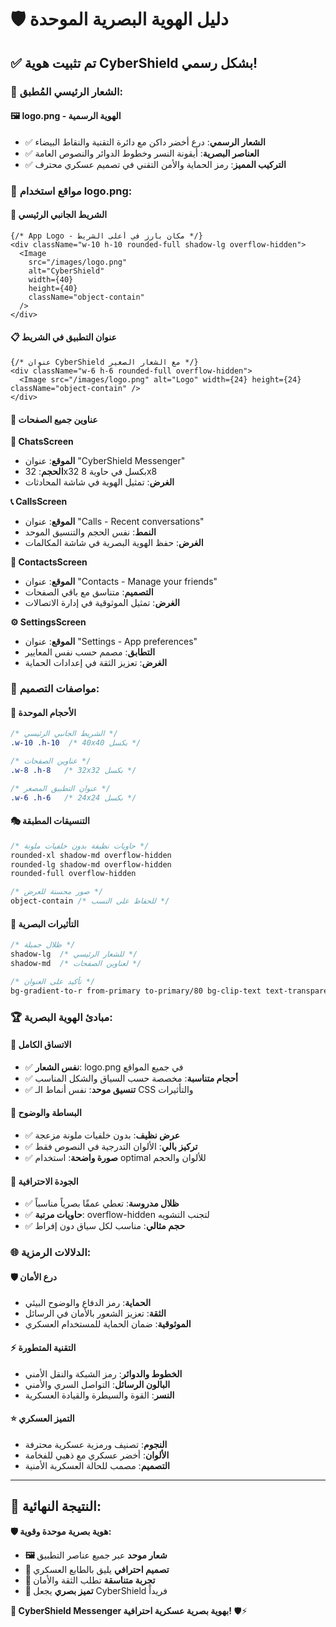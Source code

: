 # 🛡️ دليل الهوية البصرية الموحدة

## ✅ تم تثبيت هوية CyberShield بشكل رسمي!

### 🎯 **الشعار الرئيسي المُطبق:**

#### **🖼️ logo.png - الهوية الرسمية**
- ✅ **الشعار الرسمي**: درع أخضر داكن مع دائرة التقنية والنقاط البيضاء
- ✅ **العناصر البصرية**: أيقونة النسر وخطوط الدوائر والنصوص العامة
- ✅ **التركيب المميز**: رمز الحماية والأمن التقني في تصميم عسكري محترف

### 📍 **مواقع استخدام logo.png:**

#### **🔧 الشريط الجانبي الرئيسي**
```tsx
{/* App Logo - مكان بارز في أعلى الشريط */}
<div className="w-10 h-10 rounded-full shadow-lg overflow-hidden">
  <Image
    src="/images/logo.png"
    alt="CyberShield" 
    width={40}
    height={40}
    className="object-contain"
  />
</div>
```

#### **📋 عنوان التطبيق في الشريط**
```tsx
{/* عنوان CyberShield مع الشعار الصغير */}
<div className="w-6 h-6 rounded-full overflow-hidden">
  <Image src="/images/logo.png" alt="Logo" width={24} height={24} className="object-contain" />
</div>
```

#### **📱 عناوين جميع الصفحات**

**💬 ChatsScreen**
- **الموقع**: عنوان "CyberShield Messenger"
- **الحجم**: 32x32 بكسل في حاوية 8x8
- **الغرض**: تمثيل الهوية في شاشة المحادثات

**📞 CallsScreen**  
- **الموقع**: عنوان "Calls - Recent conversations"
- **النمط**: نفس الحجم والتنسيق الموحد
- **الغرض**: حفظ الهوية البصرية في شاشة المكالمات

**👥 ContactsScreen**
- **الموقع**: عنوان "Contacts - Manage your friends"
- **التصميم**: متناسق مع باقي الصفحات
- **الغرض**: تمثيل الموثوقية في إدارة الاتصالات

**⚙️ SettingsScreen**
- **الموقع**: عنوان "Settings - App preferences"  
- **التطابق**: مصمم حسب نفس المعايير
- **الغرض**: تعزيز الثقة في إعدادات الحماية

### 🎨 **مواصفات التصميم:**

#### **📐 الأحجام الموحدة**
```css
/* الشريط الجانبي الرئيسي */
.w-10 .h-10  /* 40x40 بكسل */

/* عناوين الصفحات */
.w-8 .h-8   /* 32x32 بكسل */

/* عنوان التطبيق المصغر */
.w-6 .h-6   /* 24x24 بكسل */
```

#### **🎭 التنسيقات المطبقة**
```css
/* حاويات نظيفة بدون خلفيات ملونة */
rounded-xl shadow-md overflow-hidden
rounded-lg shadow-md overflow-hidden  
rounded-full overflow-hidden

/* صور محسنة للعرض */
object-contain /* للحفاظ على النسب */
```

#### **💫 التأثيرات البصرية**
```css
/* ظلال جميلة */
shadow-lg  /* للشعار الرئيسي */
shadow-md  /* لعناوين الصفحات */

/* تأكيد على العنوان */
bg-gradient-to-r from-primary to-primary/80 bg-clip-text text-transparent
```

### 🏆 **مبادئ الهوية البصرية:**

#### **🔄 الاتساق الكامل**
- ✅ **نفس الشعار**: logo.png في جميع المواقع
- ✅ **أحجام متناسبة**: مخصصة حسب السياق والشكل المناسب
- ✅ **تنسيق موحد**: نفس أنماط الـ CSS والتأثيرات

#### **🎯 البساطة والوضوح**
- ✅ **عرض نظيف**: بدون خلفيات ملونة مزعجة
- ✅ **تركيز بالي**: الألوان التدرجية في النصوص فقط
- ✅ **صورة واضحة**: استخدام optimal للألوان والحجم

#### **💎 الجودة الاحترافية**
- ✅ **ظلال مدروسة**: تعطي عمقًا بصرياً مناسباً
- ✅ **حاويات مرتبة**: overflow-hidden لتجنب التشويه
- ✅ **حجم مثالي**: مناسب لكل سياق دون إفراط

### 🌐 **الدلالات الرمزية:**

#### **🛡️ درع الأمان**
- **الحماية**: رمز الدفاع والوضوح البيئي
- **الثقة**: تعزيز الشعور بالأمان في الرسائل  
- **الموثوقية**: ضمان الحماية للمستخدام العسكري

#### **⚡ التقنية المتطورة**
- **الخطوط والدوائر**: رمز الشبكة والنقل الأمني
- **البالون الرسائل**: التواصل السري والأمني
- **النسر**: القوة والسيطرة والقيادة العسكرية

#### **⭐ التميز العسكري**
- **النجوم**: تصنيف ورمزية عسكرية محترفة
- **الألوان**: أخضر عسكري مع ذهبي للفخامة  
- **التصميم**: مصمب للحالة العسكرية الأمنية

---

## 🎉 النتيجة النهائية:

**🛡️ هوية بصرية موحدة وقوية:**
- **🖼️ شعار موحد** عبر جميع عناصر التطبيق
- **💫 تصميم احترافي** يليق بالطابع العسكري
- **📱 تجربة متناسقة** تطلب الثقة والأمان
- **🎯 تميز بصري** يجعل CyberShield فريداً

**🚀 CyberShield Messenger بهوية بصرية عسكرية احترافية!** 🛡️⚡

